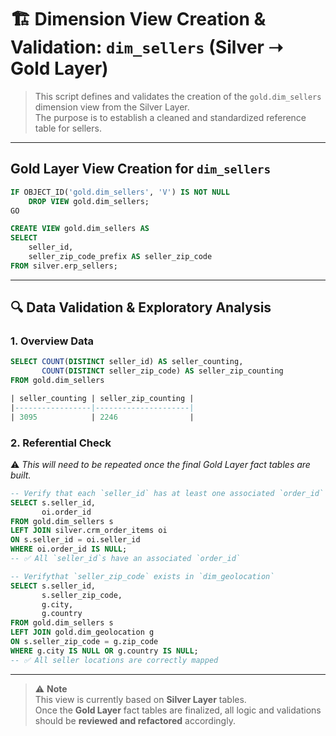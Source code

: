 # 🏗️ Dimension View Creation & Validation: `dim_sellers` (Silver ➝ Gold Layer)

> This script defines and validates the creation of the `gold.dim_sellers` dimension view from the Silver Layer.  
> The purpose is to establish a cleaned and standardized reference table for sellers.

---

## Gold Layer View Creation for `dim_sellers`

```sql
IF OBJECT_ID('gold.dim_sellers', 'V') IS NOT NULL
    DROP VIEW gold.dim_sellers;
GO

CREATE VIEW gold.dim_sellers AS
SELECT 
    seller_id,
    seller_zip_code_prefix AS seller_zip_code
FROM silver.erp_sellers;
```

---

## 🔍 Data Validation & Exploratory Analysis

### 1. Overview Data
```sql
SELECT COUNT(DISTINCT seller_id) AS seller_counting,
	   COUNT(DISTINCT seller_zip_code) AS seller_zip_counting
FROM gold.dim_sellers

| seller_counting | seller_zip_counting |
|-----------------|---------------------|
| 3095            | 2246                |

```

### 2. Referential Check
⚠️ _This will need to be repeated once the final Gold Layer fact tables are built._

```sql
-- Verify that each `seller_id` has at least one associated `order_id`  
SELECT s.seller_id,
       oi.order_id
FROM gold.dim_sellers s
LEFT JOIN silver.crm_order_items oi
ON s.seller_id = oi.seller_id
WHERE oi.order_id IS NULL;
-- ✅ All `seller_id`s have an associated `order_id`

-- Verifythat `seller_zip_code` exists in `dim_geolocation`
SELECT s.seller_id,
       s.seller_zip_code,
       g.city,
       g.country
FROM gold.dim_sellers s
LEFT JOIN gold.dim_geolocation g
ON s.seller_zip_code = g.zip_code
WHERE g.city IS NULL OR g.country IS NULL;
-- ✅ All seller locations are correctly mapped
```

---

> ⚠️ **Note**  
> This view is currently based on **Silver Layer** tables.  
> Once the **Gold Layer** fact tables are finalized, all logic and validations should be **reviewed and refactored** accordingly.
